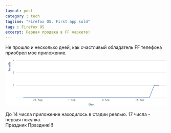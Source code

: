 ```yaml
---
layout: post
category : tech
tagline: "Firefox OS. First app sold"
tags : Firefox OS
excerpt: Первая продажа в FF маркете!
---
```


Не прошло и несколько дней, как счастливый обладатель FF телефона приобрел мое приложение.

![Firefox OS Demography Statistics](/images/firefox-os/first-sold-app.png)

До 14 числа приложение находилось в стадии ревлью. 17 числа - первая покупка.  
Праздник Праздник!!!